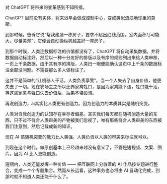 对 ChatGPT 将带来的变革感到不知所措。

ChatGPT 目前没有实体，将来迟早会做成控制中心，变成类似流浪地球里的莫斯。

到那时候，告诉它说“帮我建造一栋房子，要求不超出红线范围，室内面积尽可能大，尽量美观”，它便会自动操纵机械盖好一座房子。

到那个时候，人类连数据标注的价值都没有了，ChatGPT 将自动采集数据，并将数据自动标注好，然后以一种十分友好的排版以及有序的规则列出来给人类审核，一页上千条数据，由于其有序的排版，人类扫一眼便能确认这页中上千条的数据标注全部没问题。不需要那么多人做标注了。

这并不是简单的“让机器人干活，人类负责享受”。当一个人失去了自身价值，他便失去了一切。现在农场主之所以还养家禽牲口，是因为家禽能下蛋，牲口能干活，等这些家禽与牲口失去价值后，后果不堪设想。

再说创造力，ai其实比人类更有创造力。因为创造力的本质其实是随机突变。

人类对自我创造力的认知存在幸存者偏差。其实我们每天都在随机创造大量的东西，只不过不符合人类审美的产物被我们忽视了，唯有那些符合人类审美的东西被我们注意到，然后记载成新的知识。

现在 AI 搞随机突变的能力比人类强，人类负责以人类的审美来标注就可以。

到现在这个时代，做原创基本上已经越来越没有意义了，不管是短视频、文案、图片。因为 AI 比人更能创造。

短期内，人类还能发挥一种价值 —— 把互联网上分散着的 AI 作品按专题进行整合，变成一个个专题集合。然而从长远看，这种事务也必将由 AI 自动化完成，到那时就不知道人类还能干什么了。
